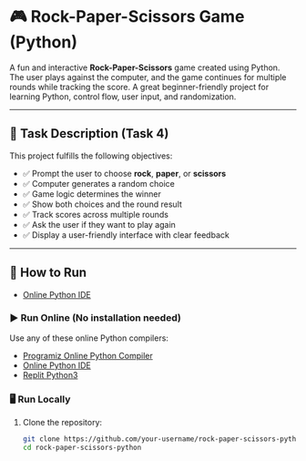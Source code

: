 # 🎮 Rock-Paper-Scissors Game (Python)

A fun and interactive **Rock-Paper-Scissors** game created using Python. The user plays against the computer, and the game continues for multiple rounds while tracking the score. A great beginner-friendly project for learning Python, control flow, user input, and randomization.

---

## 📝 Task Description (Task 4)

This project fulfills the following objectives:

- ✅ Prompt the user to choose **rock**, **paper**, or **scissors**
- ✅ Computer generates a random choice
- ✅ Game logic determines the winner
- ✅ Show both choices and the round result
- ✅ Track scores across multiple rounds
- ✅ Ask the user if they want to play again
- ✅ Display a user-friendly interface with clear feedback

---

## 🚀 How to Run
- [Online Python IDE](https://www.online-python.com/)
### ▶️ Run Online (No installation needed)

Use any of these online Python compilers:

- [Programiz Online Python Compiler](https://www.programiz.com/python-programming/online-compiler)
- [Online Python IDE](https://www.online-python.com/)
- [Replit Python3](https://replit.com/languages/python3)

### 🖥️ Run Locally

1. Clone the repository:
   ```bash
   git clone https://github.com/your-username/rock-paper-scissors-python.git
   cd rock-paper-scissors-python
